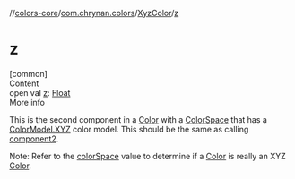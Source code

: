 //[colors-core](../../../index.md)/[com.chrynan.colors](../index.md)/[XyzColor](index.md)/[z](z.md)



# z  
[common]  
Content  
open val [z](z.md): [Float](https://kotlinlang.org/api/latest/jvm/stdlib/kotlin/-float/index.html)  
More info  


This is the second component in a [Color](../-color/index.md) with a [ColorSpace](../../com.chrynan.colors.space/-color-space/index.md) that has a [ColorModel.XYZ](../../com.chrynan.colors.space/-color-model/-x-y-z/index.md) color model. This should be the same as calling [component2](../../../../colors-core/com.chrynan.colors/-xyz-color/component2.md).



Note: Refer to the [colorSpace](index.md#%5Bcom.chrynan.colors%2FXyzColor%2FcolorSpace%2F%23%2FPointingToDeclaration%2F%5D%2FProperties%2F-144979981) value to determine if a [Color](../-color/index.md) is really an XYZ [Color](../-color/index.md).

  



